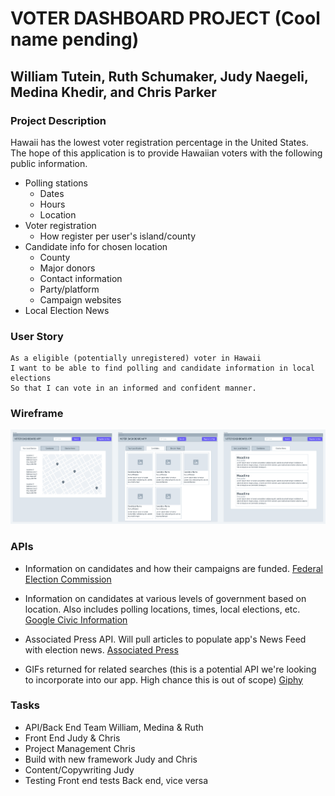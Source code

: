 # VOTER DASHBOARD PROJECT (Cool name pending)
## William Tutein, Ruth Schumaker, Judy Naegeli, Medina Khedir, and Chris Parker

### Project Description
Hawaii has the lowest voter registration percentage in the United States. The hope of this application is to provide Hawaiian voters with the following public information.
- Polling stations
    - Dates
    - Hours
    - Location
- Voter registration
    - How register per user's island/county
- Candidate info for chosen location
    - County
    - Major donors
    - Contact information
    - Party/platform
    - Campaign websites
- Local Election News


### User Story
```
As a eligible (potentially unregistered) voter in Hawaii
I want to be able to find polling and candidate information in local elections
So that I can vote in an informed and confident manner.
```

### Wireframe
![Application Wireframe](voter-dashboard-wireframe.png)


### APIs

- Information on candidates and how their campaigns are funded.
    [Federal Election Commission](https://api.data.gov/docs/fec/)

- Information on candidates at various levels of government based on location. Also includes polling locations, times, local elections, etc.
    [Google Civic Information](https://developers.google.com/civic-information)

- Associated Press API. Will pull articles to populate app's News Feed with election news.
    [Associated Press](https://developer.ap.org/)

- GIFs returned for related searches (this is a potential API we're looking to incorporate into our app. High chance this is out of scope)
    [Giphy](https://developers.giphy.com/docs/api)


### Tasks
- API/Back End Team
    William, Medina & Ruth
- Front End
    Judy & Chris
- Project Management
    Chris
- Build with new framework
    Judy and Chris
- Content/Copywriting
    Judy
- Testing
    Front end tests Back end, vice versa